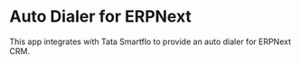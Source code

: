 # Auto Dialer for ERPNext
This app integrates with Tata Smartflo to provide an auto dialer for ERPNext CRM.
